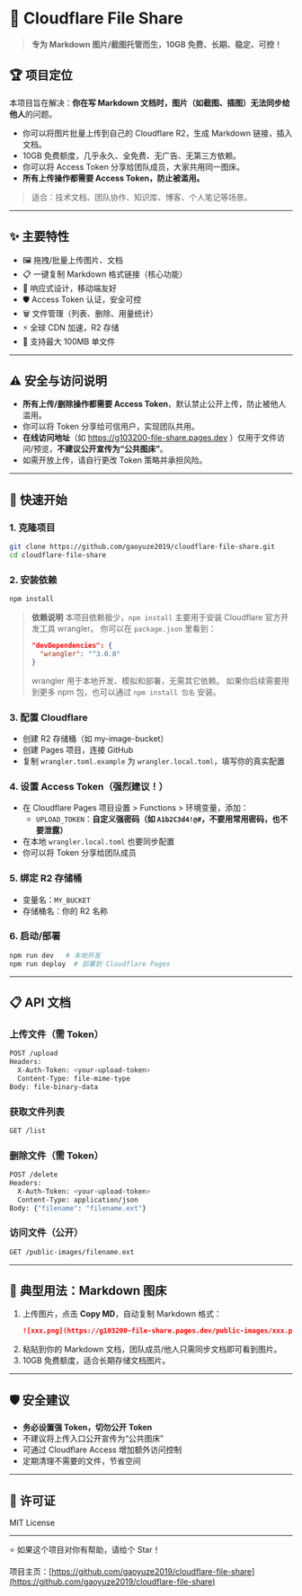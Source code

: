 # 🚀 Cloudflare File Share

> **专为 Markdown 图片/截图托管而生，10GB 免费、长期、稳定、可控！**

## 🏆 项目定位

本项目旨在解决：**你在写 Markdown 文档时，图片（如截图、插图）无法同步给他人**的问题。

- 你可以将图片批量上传到自己的 Cloudflare R2，生成 Markdown 链接，插入文档。
- 10GB 免费额度，几乎永久、全免费、无广告、无第三方依赖。
- 你可以将 Access Token 分享给团队成员，大家共用同一图床。
- **所有上传操作都需要 Access Token，防止被滥用。**

> 适合：技术文档、团队协作、知识库、博客、个人笔记等场景。

---

## ✨ 主要特性

- 🖼️ 拖拽/批量上传图片、文档
- 📋 一键复制 Markdown 格式链接（核心功能）
- 📱 响应式设计，移动端友好
- 🛡️ Access Token 认证，安全可控
- 🗑️ 文件管理（列表、删除、用量统计）
- ⚡ 全球 CDN 加速，R2 存储
- 💾 支持最大 100MB 单文件

---

## ⚠️ 安全与访问说明

- **所有上传/删除操作都需要 Access Token**，默认禁止公开上传，防止被他人滥用。
- 你可以将 Token 分享给可信用户，实现团队共用。
- **在线访问地址**（如 https://g103200-file-share.pages.dev ）仅用于文件访问/预览，**不建议公开宣传为“公共图床”**。
- 如需开放上传，请自行更改 Token 策略并承担风险。

---

## 🚀 快速开始

### 1. 克隆项目
```bash
git clone https://github.com/gaoyuze2019/cloudflare-file-share.git
cd cloudflare-file-share
```

### 2. 安装依赖
```bash
npm install
```
> **依赖说明**
> 本项目依赖极少，`npm install` 主要用于安装 Cloudflare 官方开发工具 wrangler。
> 你可以在 `package.json` 里看到：
> ```json
> "devDependencies": {
>   "wrangler": "^3.0.0"
> }
> ```
> wrangler 用于本地开发、模拟和部署，无需其它依赖。
> 如果你后续需要用到更多 npm 包，也可以通过 `npm install 包名` 安装。

### 3. 配置 Cloudflare
- 创建 R2 存储桶（如 my-image-bucket）
- 创建 Pages 项目，连接 GitHub
- 复制 `wrangler.toml.example` 为 `wrangler.local.toml`，填写你的真实配置

### 4. 设置 Access Token（强烈建议！）
- 在 Cloudflare Pages 项目设置 > Functions > 环境变量，添加：
  - `UPLOAD_TOKEN`：**自定义强密码（如 `A1b2C3d4!@#`，不要用常用密码，也不要泄露）**
- 在本地 `wrangler.local.toml` 也要同步配置
- 你可以将 Token 分享给团队成员

### 5. 绑定 R2 存储桶
- 变量名：`MY_BUCKET`
- 存储桶名：你的 R2 名称

### 6. 启动/部署
```bash
npm run dev   # 本地开发
npm run deploy  # 部署到 Cloudflare Pages
```

---

## 📋 API 文档

### 上传文件（需 Token）
```bash
POST /upload
Headers:
  X-Auth-Token: <your-upload-token>
  Content-Type: file-mime-type
Body: file-binary-data
```

### 获取文件列表
```bash
GET /list
```

### 删除文件（需 Token）
```bash
POST /delete
Headers:
  X-Auth-Token: <your-upload-token>
  Content-Type: application/json
Body: {"filename": "filename.ext"}
```

### 访问文件（公开）
```bash
GET /public-images/filename.ext
```

---

## 🎯 典型用法：Markdown 图床

1. 上传图片，点击 **Copy MD**，自动复制 Markdown 格式：
   ```markdown
   ![xxx.png](https://g103200-file-share.pages.dev/public-images/xxx.png)
   ```
2. 粘贴到你的 Markdown 文档，团队成员/他人只需同步文档即可看到图片。
3. 10GB 免费额度，适合长期存储文档图片。

---

## 🛡️ 安全建议

- **务必设置强 Token，切勿公开 Token**
- 不建议将上传入口公开宣传为“公共图床”
- 可通过 Cloudflare Access 增加额外访问控制
- 定期清理不需要的文件，节省空间

---

## 📄 许可证

MIT License

---

⭐ 如果这个项目对你有帮助，请给个 Star！

项目主页：[https://github.com/gaoyuze2019/cloudflare-file-share](https://github.com/gaoyuze2019/cloudflare-file-share)
